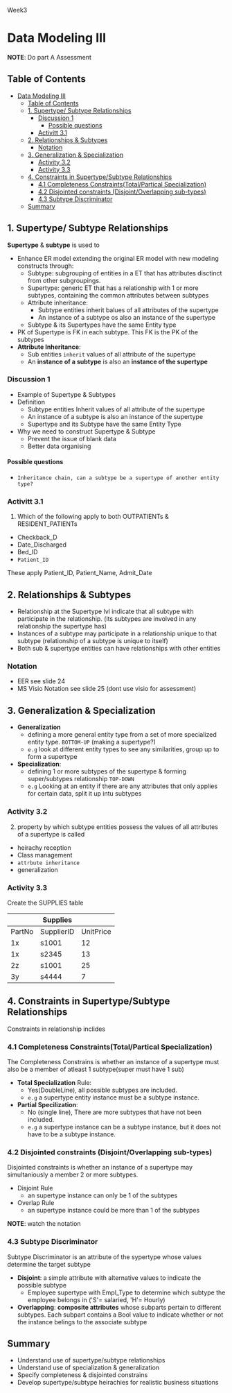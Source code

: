 Week3

# Data Modeling III

**NOTE**: Do part A Assessment

## Table of Contents
- [Data Modeling III](#data-modeling-iii)
  - [Table of Contents](#table-of-contents)
  - [1. Supertype/ Subtype Relationships](#1-supertype-subtype-relationships)
    - [Discussion 1](#discussion-1)
      - [Possible questions](#possible-questions)
    - [Activitt 3.1](#activitt-31)
  - [2. Relationships & Subtypes](#2-relationships--subtypes)
    - [Notation](#notation)
  - [3. Generalization & Specialization](#3-generalization--specialization)
    - [Activity 3.2](#activity-32)
    - [Activity 3.3](#activity-33)
  - [4. Constraints in Supertype/Subtype Relationships](#4-constraints-in-supertypesubtype-relationships)
    - [4.1 Completeness Constraints(Total/Partical Specialization)](#41-completeness-constraintstotalpartical-specialization)
    - [4.2 Disjointed constraints (Disjoint/Overlapping sub-types)](#42-disjointed-constraints-disjointoverlapping-sub-types)
    - [4.3 Subtype Discriminator](#43-subtype-discriminator)
  - [Summary](#summary)

## 1. Supertype/ Subtype Relationships

**Supertype** & **subtype** is used to

- Enhance ER model extending the original ER model with new modeling constructs through:
  - Subtype: subgrouping of entities in a ET that has attributes disctinct from other subgroupings.
  - Supertype: generic ET that has a relationship with 1 or more subtypes, containing the common attributes between subtypes
  - Attribute inheritance: 
    - Subtype entities inherit balues of all attributes of the supertype
    - An instance of a subtype os also an instance of the supertype
  - Subtype & its Supertypes have the same Entity type
- PK of Supertype is FK in each subtype. This FK is the PK of the subtypes
- **Attribute Inheritance**:
  - Sub entities `inherit` values of all attribute of the supertype
  - An **instance of a subtype** is also an **instance of the supertype**

### Discussion 1

- Example of Supertype & Subtypes
- Definition
  - Subtype entities Inherit values of all attribute of the supertype
  - An instance of a subtype is also an instance of the supertype
  - Supertype and its Subtype have the same Entity Type
- Why we need to construct Supertype & Subtype
  - Prevent the issue of blank data
  - Better data organising

#### Possible questions

- `Inheritance chain, can a subtype be a supertype of another entity type?`

### Activitt 3.1

1. Which of the following apply to both OUTPATIENTs & RESIDENT_PATIENTs

- Checkback_D
- Date_Discharged
- Bed_ID
- `Patient_ID`

These apply Patient_ID, Patient_Name, Admit_Date

## 2. Relationships & Subtypes

- Relationship at the Supertype lvl indicate that all subtype with participate in the relationship. (its subtypes are involved in any relationship the supertype has)
- Instances of a subtype may participate in a relationship unique to that subtype (relationship of a subtype is unique to itself)
- Both sub & supertype entities can have relationships with other entities

### Notation

- EER see slide 24
- MS Visio Notation see slide 25 (dont use visio for assessment)

## 3. Generalization & Specialization

- **Generalization**
  - defining a more general entity type from a set of more specialized entity type. `BOTTOM-UP` (making a supertype?)
  - `e.g` look at different entity types to see any similarities, group up to form a supertype
- **Specialization**:
  - defining 1 or more subtypes of the supertype & forming super/subtypes relationship `TOP-DOWN`
  - `e.g` Looking at an entity if there are any attributes that only applies for certain data, split it up intu subtypes

### Activity 3.2

2. property by which subtype entities possess the values of all attributes of a supertype is called

- heirachy reception
- Class management
- `attrbute inheritance`
- generalization

### Activity 3.3

Create the SUPPLIES table

||Supplies||
|---|---|---|
| PartNo | SupplierID | UnitPrice|
| 1x | s1001 | 12 |
| 1x | s2345 | 13 |
| 2z | s1001 | 25 |
| 3y | s4444 | 7 |

## 4. Constraints in Supertype/Subtype Relationships

Constraints in relationship inclides

### 4.1 Completeness Constraints(Total/Partical Specialization)

  The Completeness Constrains is whether an instance of a supertype must also be a member of atleast 1 subtype(super must have 1 sub)

- **Total Specialization** Rule:
  - Yes(DoubleLine), all possible subtypes are included.
  - `e.g` a supertype entity instance must be a subtype instance.
- **Partial Specilization**:
  - No (single line), There are more subtypes that have not been included.
  - `e.g` a supertype instance can be a subtype instance, but it does not have to be a subtype instance.

### 4.2 Disjointed constraints (Disjoint/Overlapping sub-types)

Disjointed constraints is whether an instance of a supertype may simultaniously a member 2 or more subtypes.

- Disjoint Rule
  - an supertype instance can only be 1 of the subtypes
- Overlap Rule
  - an supertype instance could be more than 1 of the subtypes

**NOTE**: watch the notation

### 4.3 Subtype Discriminator

Subtype Discriminator is an attribute of the sypertype whose values determine the target subtype

- **Disjoint**: a simple attribute with alternative values to indicate the possible subtype
  - Employee supertype with Empl_Type to determine which subtype the employee belongs in ('S'= salaried, 'H'= Hourly)
- **Overlapping**: **composite attributes** whose subparts pertain to different subtypes. Each subpart contains a Bool value to indicate whether or not the instance belings to the associate subtype

## Summary

- Understand use of supertype/subtype relationships
- Understand use of specialization & generalization
- Specify completeness & disjointed constrains
- Develop supertype/subtype heirachies for realistic business situations
